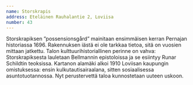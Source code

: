 ```yaml
---
name: Storskrapis
address: Eteläinen Rauhalantie 2, Loviisa
number: 43
---
```

Storskrapiksen ”possensionsgård” mainitaan ensimmäisen kerran Pernajan historiassa 1696. Rakennuksen iästä ei ole tarkkaa tietoa, sitä on vuosien mittaan jatkettu. Talon kulttuurihistoriallinen perinne on vahva: Storskrapiksesta lauletaan Bellmannin epistoloissa ja se esiintyy Runar Schildtin teoksissa. Kartanon alamäki alkoi 1910 Loviisan kaupungin omistuksessa: ensin kulkutautisairaalana, sitten sosiaalisessa asuntotuotannossa. Nyt perustervettä taloa kunnostetaan uuteen uskoon.